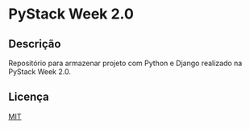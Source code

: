 #  PyStack Week 2.0

## Descrição

Repositório para armazenar projeto com Python e Django realizado na PyStack Week 2.0.

## Licença

[MIT](https://choosealicense.com/licenses/mit/)

